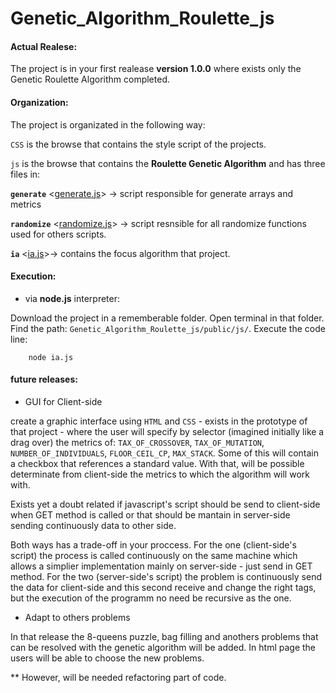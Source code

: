 # Genetic_Algorithm_Roulette_js

#### Actual Realese: ####

The project is in your first realease **version 1.0.0** where exists only the Genetic Roulette Algorithm completed.

#### Organization: ####

The project is organizated in the following way:

`CSS` is the browse that contains the style script of the projects. 

`js` is the browse that contains the **Roulette Genetic Algorithm** and has three files in: 

**`generate`**  <[generate.js](https://github.com/Wesleycampagna/Genetic_Algorithm_Roulette_js/blob/master/public/js/generate.js)> &#8594; script responsible for generate arrays and metrics

**`randomize`** <[randomize.js](https://github.com/Wesleycampagna/Genetic_Algorithm_Roulette_js/blob/master/public/js/randomize.js)>  &#8594; script resnsible for all randomize functions used for others scripts.

**`ia`** <[ia.js](https://github.com/Wesleycampagna/Genetic_Algorithm_Roulette_js/blob/master/public/js/ia.js)>&#8594; contains the focus algorithm that project.

#### Execution: ####

- via **node.js** interpreter:

Download the project in a rememberable folder. Open terminal in that folder. Find the path: `Genetic_Algorithm_Roulette_js/public/js/`. 
Execute the code line:

```Terminal
    node ia.js
```


#### future releases: ####

- GUI for Client-side 

 create a graphic interface using `HTML` and `CSS` - exists in the prototype of that project - where the user will specify by selector (imagined initially like a drag over) the metrics of: `TAX_OF_CROSSOVER`, `TAX_OF_MUTATION`, `NUMBER_OF_INDIVIDUALS`, `FLOOR_CEIL_CP`, `MAX_STACK`. Some of this will contain a checkbox that references a standard value. With that, will be possible determinate from client-side the metrics to which the algorithm will work with. 

 Exists yet a doubt related if javascript's script should be send to client-side when GET method is called or that should be mantain in server-side sending continuously data to other side. 

 Both ways has a trade-off in your proccess. For the one (client-side's script) the process is called continuously on the same machine which allows a simplier implementation mainly on server-side - just send in GET method. For the two (server-side's script) the problem is continuously send the data for client-side and this second receive and change the right tags, but the execution of the programm no need be recursive as the one.

- Adapt to others problems 

 In that release the 8-queens puzzle, bag filling and anothers problems that can be resolved with the genetic algorithm will be added. In html page the users will be able to choose the new problems. 

 ** However, will be needed refactoring part of code.
